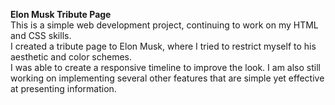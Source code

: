 <b>Elon Musk Tribute Page</b> <br>
This is a simple web development project, continuing to work on my HTML and CSS skills. <br>
I created a tribute page to Elon Musk, where I tried to restrict myself to his aesthetic and color schemes. <br>
I was able to create a responsive timeline to improve the look. I am also still working on implementing several other features that are simple yet effective at presenting information.
